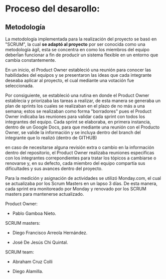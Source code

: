 # Proceso del desarollo:

## Metodología

La metodología implementada para la realización del proyecto se basó en "SCRUM", la cual **se adaptó al proyecto** por ser conocida como una metodología ágil, esta se concentra en como los miembros del equipo deberÌan funcionar a fin de producir un sistema flexible en un entorno que cambia constantemente.


En un inicio, el Product Owner estableció una reunión para conocer las habilidades del equipos y se presentaron las ideas que cada integrante deseaba aplicar al proyecto, el cual mediante una votación fue seleccionada.


Por consiguiente, se estableció una rutina en donde el Product Owner establecia y priorizaba las tareas a realizar, de esta manera se generaba un plan de sprints los cuales se realizaban en el plazo de no más a una semana; estos se realizaban como forma "borradores" pues el Product Owner indicaba las reuniones para validar cada sprint con todos los integrantes del equipo. Cada sprint se elaboraba, en primera instancia, dentro de un Google Docs, para que mediante una reunión con el Producto Owner, se valide la información y se incluya dentro del branch del integrante que lo realizó (dentro de  GITHUB) 

en caso de necesitarse alguna revisión extra o cambio en la información dentro del repositorio, el Product Owner realizaba reuniones especificas con los integrantes correpondientes para tratar los tópicos a cambiarse o renovarse y, en su defecto, cada miembro del equipo compartía sus dificultades y sus avances dentro del proyecto.


Para la medición y asignación de actividades se utilizó Monday.com, el cual se actualizaba por los Scrum Masters en un lapso 3 días. De esta manera, cada sprint era monitoreado por Monday y renovado por los SCRUM masters para mantenerse actualizado.





























Product Owner:


* Pablo Gamboa Nieto.



SCRUM masters:


* Diego Francisco Arreola Hernández.



* José De Jesús Chi Quintal.


SCRUM team:


* Abraham Cruz Colli


* Diego Alamilla.






